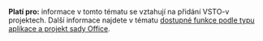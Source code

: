   **Platí pro:** informace v tomto tématu se vztahují na přidání VSTO\-v projektech. Další informace najdete v tématu [dostupné funkce podle typu aplikace a projekt sady Office](../../vsto/features-available-by-office-application-and-project-type.md).

  